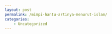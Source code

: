 ```yaml
---
layout: post
permalink: /mimpi-hantu-artinya-menurut-islam/
categories:
    - Uncategorized
---
```


